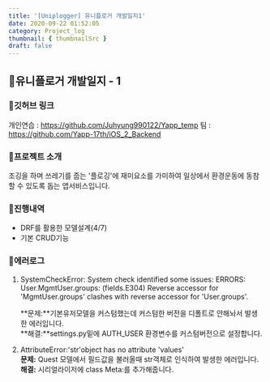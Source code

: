 ```yaml
---
title: '[Uniplogger] 유니플로거 개발일지1'
date: 2020-09-22 01:52:05
category: Project_log
thumbnail: { thumbnailSrc }
draft: false
---
```


## 🌟유니플로거 개발일지 - 1 

### 🎯깃허브 링크 
개인연습 : https://github.com/Juhyung990122/Yapp_temp
팀 : https://github.com/Yapp-17th/iOS_2_Backend

### 🎯프로젝트 소개 
조깅을 하며 쓰레기를 줍는 '플로깅'에 재미요소를 가미하여 
일상에서 환경운동에 동참할 수 있도록 돕는 앱서비스입니다.

### 🎯진행내역
- DRF를 활용한 모델설계(4/7)
- 기본 CRUD기능


### 🎯에러로그
1. SystemCheckError: System check identified some issues:
    ERRORS:
    User.MgmtUser.groups: (fields.E304) Reverse accessor for 'MgmtUser.groups' clashes with reverse accessor for 'User.groups'.<br>

    **문제:**기본유저모델을 커스텀했는데 커스텀한 버전을 디폴트로 안해놔서 발생한 에러입니다. <br>
    **해결:**settings.py밑에 AUTH_USER 환경변수를 커스텀버전으로 설정합니다.

2. AttributeError:'str'object has no attribute 'values'<br>
    **문제:** Quest 모델에서 필드값을 불러올때 str객체로 인식하여 발생한 에러입니다.<br>
    **해결:** 시리얼라이저에 class Meta:를 추가해줍니다.